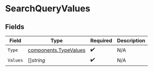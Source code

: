 # SearchQueryValues


## Fields

| Field                                                          | Type                                                           | Required                                                       | Description                                                    |
| -------------------------------------------------------------- | -------------------------------------------------------------- | -------------------------------------------------------------- | -------------------------------------------------------------- |
| `Type`                                                         | [components.TypeValues](../../models/components/typevalues.md) | :heavy_check_mark:                                             | N/A                                                            |
| `Values`                                                       | []*string*                                                     | :heavy_check_mark:                                             | N/A                                                            |